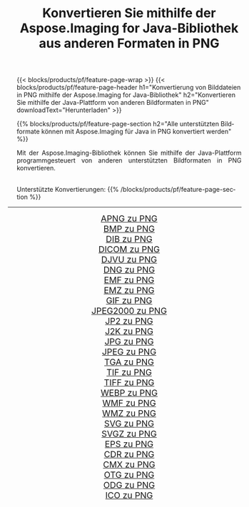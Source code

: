 ﻿---
title: Konvertieren Sie mithilfe der Aspose.Imaging for Java-Bibliothek aus anderen Formaten in PNG 
weight: 3920
url: /de/java/conversion/to/png/ 
lang: de
langdirlevel: 2
locales: zh-hans,ja,it,ru,de,es,fr,nl,id,lt,pl,pt,vi,tr,ko,zh-hant,ar,hi,th,sv,cs,uk,he
description: Mit Aspose.Imaging können Sie mithilfe von Java aus anderen Formaten in PNG konvertieren
---

{{< blocks/products/pf/feature-page-wrap >}}
{{< blocks/products/pf/feature-page-header h1="Konvertierung von Bilddateien in PNG mithilfe der Aspose.Imaging for Java-Bibliothek" h2="Konvertieren Sie mithilfe der Java-Plattform von anderen Bildformaten in PNG" downloadText="Herunterladen" >}}


{{% blocks/products/pf/feature-page-section  h2="Alle unterstützten Bildformate können mit Aspose.Imaging für Java in PNG konvertiert werden" %}}
<p align=justify>Mit der Aspose.Imaging-Bibliothek können Sie mithilfe der Java-Plattform programmgesteuert von anderen unterstützten Bildformaten in PNG konvertieren.</p>
<br/>
Unterstützte Konvertierungen:
{{% /blocks/products/pf/feature-page-section %}}
<div class="container-fluid productfamilypage bg-gray">
    <div class="convertypes bg-gray agp-content section">
        <div class="container">
		<hr style="margin-left:-20px;"/>
		<div class="row other-converters" style="gap: 10px;font-size: 19px;text-align:center;">
		    <div class='col-md-2 other-converter remove-lp remove-rp'><a href="/imaging/de/java/conversion/apng-to-png/" style="padding:15px;">APNG zu PNG</a></div>
<div class='col-md-2 other-converter remove-lp remove-rp'><a href="/imaging/de/java/conversion/bmp-to-png/" style="padding:15px;">BMP zu PNG</a></div>
<div class='col-md-2 other-converter remove-lp remove-rp'><a href="/imaging/de/java/conversion/dib-to-png/" style="padding:15px;">DIB zu PNG</a></div>
<div class='col-md-2 other-converter remove-lp remove-rp'><a href="/imaging/de/java/conversion/dicom-to-png/" style="padding:15px;">DICOM zu PNG</a></div>
<div class='col-md-2 other-converter remove-lp remove-rp'><a href="/imaging/de/java/conversion/djvu-to-png/" style="padding:15px;">DJVU zu PNG</a></div>
<div class='col-md-2 other-converter remove-lp remove-rp'><a href="/imaging/de/java/conversion/dng-to-png/" style="padding:15px;">DNG zu PNG</a></div>
<div class='col-md-2 other-converter remove-lp remove-rp'><a href="/imaging/de/java/conversion/emf-to-png/" style="padding:15px;">EMF zu PNG</a></div>
<div class='col-md-2 other-converter remove-lp remove-rp'><a href="/imaging/de/java/conversion/emz-to-png/" style="padding:15px;">EMZ zu PNG</a></div>
<div class='col-md-2 other-converter remove-lp remove-rp'><a href="/imaging/de/java/conversion/gif-to-png/" style="padding:15px;">GIF zu PNG</a></div>
<div class='col-md-2 other-converter remove-lp remove-rp'><a href="/imaging/de/java/conversion/jpeg2000-to-png/" style="padding:15px;">JPEG2000 zu PNG</a></div>
<div class='col-md-2 other-converter remove-lp remove-rp'><a href="/imaging/de/java/conversion/jp2-to-png/" style="padding:15px;">JP2 zu PNG</a></div>
<div class='col-md-2 other-converter remove-lp remove-rp'><a href="/imaging/de/java/conversion/j2k-to-png/" style="padding:15px;">J2K zu PNG</a></div>
<div class='col-md-2 other-converter remove-lp remove-rp'><a href="/imaging/de/java/conversion/jpg-to-png/" style="padding:15px;">JPG zu PNG</a></div>
<div class='col-md-2 other-converter remove-lp remove-rp'><a href="/imaging/de/java/conversion/jpeg-to-png/" style="padding:15px;">JPEG zu PNG</a></div>
<div class='col-md-2 other-converter remove-lp remove-rp'><a href="/imaging/de/java/conversion/tga-to-png/" style="padding:15px;">TGA zu PNG</a></div>
<div class='col-md-2 other-converter remove-lp remove-rp'><a href="/imaging/de/java/conversion/tif-to-png/" style="padding:15px;">TIF zu PNG</a></div>
<div class='col-md-2 other-converter remove-lp remove-rp'><a href="/imaging/de/java/conversion/tiff-to-png/" style="padding:15px;">TIFF zu PNG</a></div>
<div class='col-md-2 other-converter remove-lp remove-rp'><a href="/imaging/de/java/conversion/webp-to-png/" style="padding:15px;">WEBP zu PNG</a></div>
<div class='col-md-2 other-converter remove-lp remove-rp'><a href="/imaging/de/java/conversion/wmf-to-png/" style="padding:15px;">WMF zu PNG</a></div>
<div class='col-md-2 other-converter remove-lp remove-rp'><a href="/imaging/de/java/conversion/wmz-to-png/" style="padding:15px;">WMZ zu PNG</a></div>
<div class='col-md-2 other-converter remove-lp remove-rp'><a href="/imaging/de/java/conversion/svg-to-png/" style="padding:15px;">SVG zu PNG</a></div>
<div class='col-md-2 other-converter remove-lp remove-rp'><a href="/imaging/de/java/conversion/svgz-to-png/" style="padding:15px;">SVGZ zu PNG</a></div>
<div class='col-md-2 other-converter remove-lp remove-rp'><a href="/imaging/de/java/conversion/eps-to-png/" style="padding:15px;">EPS zu PNG</a></div>
<div class='col-md-2 other-converter remove-lp remove-rp'><a href="/imaging/de/java/conversion/cdr-to-png/" style="padding:15px;">CDR zu PNG</a></div>
<div class='col-md-2 other-converter remove-lp remove-rp'><a href="/imaging/de/java/conversion/cmx-to-png/" style="padding:15px;">CMX zu PNG</a></div>
<div class='col-md-2 other-converter remove-lp remove-rp'><a href="/imaging/de/java/conversion/otg-to-png/" style="padding:15px;">OTG zu PNG</a></div>
<div class='col-md-2 other-converter remove-lp remove-rp'><a href="/imaging/de/java/conversion/odg-to-png/" style="padding:15px;">ODG zu PNG</a></div>
<div class='col-md-2 other-converter remove-lp remove-rp'><a href="/imaging/de/java/conversion/ico-to-png/" style="padding:15px;">ICO zu PNG</a></div>
                </div>
        </div>
    </div>
</div>
<br/>

